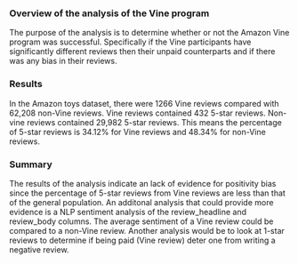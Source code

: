 ### Overview of the analysis of the Vine program

The purpose of the analysis is to determine whether or not the Amazon Vine program was successful. Specifically if the Vine participants have significantly different reviews then their unpaid counterparts and if there was any bias in their reviews.

### Results

In the Amazon toys dataset, there were 1266 Vine reviews compared with 62,208 non-Vine reviews. Vine reviews contained 432 5-star reviews. Non-vine reviews contained 29,982 5-star reviews. This means the percentage of 5-star reviews is 34.12% for Vine reviews and 48.34% for non-Vine reviews.

### Summary

The results of the analysis indicate an lack of evidence for positivity bias since the percentage of 5-star reviews from Vine reviews are less than that of the general population. An additonal analysis that could provide more evidence is a NLP sentiment analysis of the review_headline and review_body columns. The average sentiment of a Vine review could be compared to a non-Vine review. Another analysis would be to look at 1-star reviews to determine if being paid (Vine review) deter one from writing a negative review.
